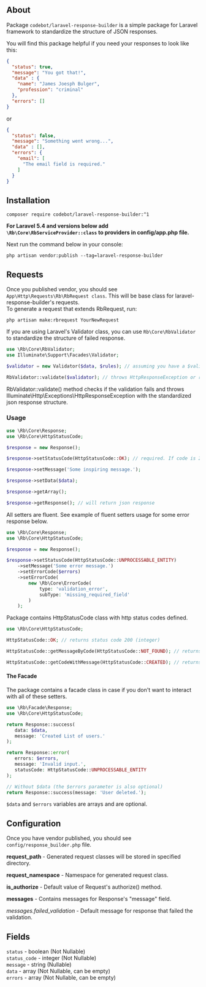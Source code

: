 ## About
Package `codebot/laravel-response-builder` is a simple package for Laravel framework to standardize the structure of JSON responses.

You will find this package helpful if you need your responses to look like this:

```json
{
  "status": true,
  "message": "You got that!",
  "data" : {
    "name": "James Joesph Bulger", 
    "profession": "criminal"
  },
  "errors": []
}
```

or

```json
{
  "status": false,
  "message": "Something went wrong...",
  "data" : [],
  "errors": {
    "email": [
      "The email field is required."
    ]
  }
}
```

## Installation  
```
composer require codebot/laravel-response-builder:^1
```

**For Laravel 5.4 and versions below add `\Rb\Core\RbServiceProvider::class` to providers in config/app.php file.**

Next run the command below in your console:

```
php artisan vendor:publish --tag=laravel-response-builder
```

## Requests

Once you published vendor, you should see `App\Http\Requests\Rb\RbRequest class`. This will be base class for
laravel-response-builder's requests.  
To generate a request that extends RbRequest, run:
  
```
php artisan make:rbrequest YourNewRequest
``` 

If you are using Laravel's Validator class, you can use `Rb\Core\RbValidator` to standardize the structure of failed response. 

```php
use \Rb\Core\RbValidator;
use Illuminate\Support\Facades\Validator;

$validator = new Validator($data, $rules); // assuming you have a $validator instance

RbValidator::validate($validator); // throws HttpResponseException or returns boolean true 
```

RbValidator::validate() method checks if the validation fails and throws Illuminate\Http\Exceptions\HttpResponseException with the standardized json response structure.

### Usage  
```php
use \Rb\Core\Response;
use \Rb\Core\HttpStatusCode;

$response = new Response();

$response->setStatusCode(HttpStatusCode::OK); // required. If code is 2XX then Response::status field will be "true", otherwise "false"

$response->setMessage('Some inspiring message.');

$response->setData($data);

$response->getArray(); 

$response->getResponse(); // will return json response 
```

All setters are fluent. See example of fluent setters usage for some error response below.

```php
use \Rb\Core\Response;
use \Rb\Core\HttpStatusCode;

$response = new Response();

$response->setStatusCode(HttpStatusCode::UNPROCESSABLE_ENTITY)
    ->setMessage('Some error message.')
    ->setErrorCode($errors)
    ->setErrorCode(
        new \Rb\Core\ErrorCode(
            type: 'validation_error', 
            subType: 'missing_required_field'
        )
    );
```

Package contains HttpStatusCode class with http status codes defined.

```php
use \Rb\Core\HttpStatusCode;

HttpStatusCode::OK; // returns status code 200 (integer)

HttpStatusCode::getMessageByCode(HttpStatusCode::NOT_FOUND); // returns string "Not Found"

HttpStatusCode::getCodeWithMessage(HttpStatusCode::CREATED); // returns string - code and message, e.g. "201 Created"
```

#### The Facade

The package contains a facade class in case if you don't want to interact with all of these setters.

```php
use \Rb\Facade\Response;
use \Rb\Core\HttpStatusCode;

return Response::success(
   data: $data,
   message: 'Created List of users.'
);

return Response::error(
   errors: $errors,
   message: 'Invalid input.',
   statusCode: HttpStatusCode::UNPROCESSABLE_ENTITY
);

// Without $data (the $errors parameter is also optional)
return Response::success(message: 'User deleted.');
```

`$data` and `$errors` variables are arrays and are optional.

## Configuration

Once you have vendor published, you should see `config/response_builder.php` file.

**request_path** - Generated request classes will be stored in specified directory.  

**request_namespace** - Namespace for generated request class.  

**is_authorize** - Default value of Request's authorize() method.

**messages** - Contains messages for Response's "message" field.  

*messages.failed_validation* - Default message for response that failed the validation.

## Fields

`status` - boolean (Not Nullable)  
`status_code` - integer (Not Nullable)  
`message` - string (Nullable)  
`data` - array (Not Nullable, can be empty)  
`errors` - array (Not Nullable, can be empty)
